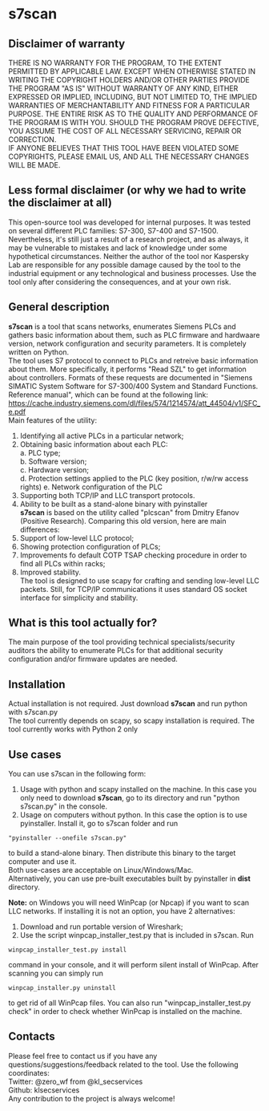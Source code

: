 # s7scan  

## Disclaimer of warranty

THERE IS NO WARRANTY FOR THE PROGRAM, TO THE EXTENT PERMITTED BY APPLICABLE LAW. 
EXCEPT WHEN OTHERWISE STATED IN WRITING THE COPYRIGHT HOLDERS AND/OR OTHER PARTIES 
PROVIDE THE PROGRAM "AS IS" WITHOUT WARRANTY OF ANY KIND, EITHER EXPRESSED OR IMPLIED, 
INCLUDING, BUT NOT LIMITED TO, THE IMPLIED WARRANTIES OF MERCHANTABILITY AND FITNESS 
FOR A PARTICULAR PURPOSE. THE ENTIRE RISK AS TO THE QUALITY AND PERFORMANCE OF 
THE PROGRAM IS WITH YOU. SHOULD THE PROGRAM PROVE DEFECTIVE, YOU ASSUME THE COST 
OF ALL NECESSARY SERVICING, REPAIR OR CORRECTION.  
IF ANYONE BELIEVES THAT THIS TOOL HAVE BEEN VIOLATED SOME COPYRIGHTS, PLEASE EMAIL US, 
AND ALL THE NECESSARY CHANGES WILL BE MADE.

## Less formal disclaimer (or why we had to write the disclaimer at all)

This open-source tool was developed for internal purposes. It was tested on 
several different PLC families: S7-300, S7-400 and S7-1500. Nevertheless, it's 
still just a result of a research project, and as always, it may be vulnerable to 
mistakes and lack of knowledge under some hypothetical circumstances. Neither the
author of the tool nor Kaspersky Lab are responsible for any possible
damage caused by the tool to the industrial equipment or any technological and 
business processes. Use the tool only after considering the consequences, and at
your own risk.

## General description
**s7scan** is a tool that scans networks, enumerates Siemens PLCs and gathers basic information about them, such as PLC firmware and hardwaare version, network configuration and security parameters.
It is completely written on Python.  
The tool uses S7 protocol to connect to PLCs and retreive basic information about them. More specifically, it performs "Read SZL" to get information about controllers. Formats of these requests are documented in "Siemens SIMATIC System Software for S7-300/400 System and
Standard Functions. Reference manual", which can be found at the following link:  https://cache.industry.siemens.com/dl/files/574/1214574/att_44504/v1/SFC_e.pdf  
Main features of the utility:
1. Identifying all active PLCs in a particular network;
2. Obtaining basic information about each PLC:  
    a. PLC type;  
    b. Software version;  
    c. Hardware version;  
    d. Protection settings applied to the PLC (key position, r/w/rw access rights)
    e. Network configuration of the PLC
3. Supporting both TCP/IP and LLC transport protocols.
4. Ability to be built as a stand-alone binary with pyinstaller  
**s7scan** is based on the utility called "plcscan" from Dmitry Efanov (Positive Research). Comparing this old version, here are main differences:
1. Support of low-level LLC protocol;
2. Showing protection configuration of PLCs;
3. Improvements fo default COTP TSAP checking procedure in order to find all PLCs within racks;
4. Improved stability.  
The tool is designed to use scapy for crafting and sending low-level LLC packets. Still, for TCP/IP communications it uses standard OS socket interface for simplicity and stability.  

## What is this tool actually for?
The main purpose of the tool providing technical specialists/security auditors the ability to enumerate PLCs for that additional security configuration and/or firmware updates are needed.

## Installation
Actual installation is not required. Just download **s7scan** and run python with s7scan.py  
The tool currently depends on scapy, so scapy installation is required.
The tool currently works with Python 2 only

## Use cases
You can use s7scan in the following form:
1. Usage with python and scapy installed on the machine. In this case you only need to download **s7scan**, go to its directory and run "python s7scan.py" in the console.
2. Usage on computers without python. In this case the option is to use pyinstaller. Install it, go to s7scan folder and run

```
"pyinstaller --onefile s7scan.py"
```
to build a stand-alone binary. Then distribute this binary to the target computer and use it.  
Both use-cases are acceptable on Linux/Windows/Mac.  
Alternatively, you can use pre-built executables built by pyinstaller in **dist** directory.  

**Note:** on Windows you will need WinPcap (or Npcap) if you want to scan LLC networks. If installing it is not an option, you have 2 alternatives:  
1. Download and run portable version of Wireshark;
2. Use the script winpcap_installer_test.py that is included in s7scan. Run 
```
winpcap_installer_test.py install
```
command in your console, and it will perform silent install of WinPcap. After scanning you can simply run 
```
winpcap_installer.py uninstall
```
to get rid of all WinPcap files. You can also run "winpcap_installer_test.py check" in order to check whether WinPcap is installed on the machine.  

## Contacts
Please feel free to contact us if you have any questions/suggestions/feedback related 
to the tool. Use the following coordinates:  
    Twitter: @zero_wf from @kl_secservices  
    Github:  klsecservices  
Any contribution to the project is always welcome!
